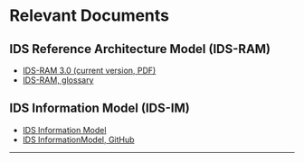 # Relevant Documents

## IDS Reference Architecture Model (IDS-RAM)
- [IDS-RAM 3.0 (current version, PDF)](https://www.internationaldataspaces.org/wp-content/uploads/2019/03/IDS-Reference-Architecture-Model-3.0.pdf)
- [IDS-RAM, glossary](../Glossary/README.md#ids-reference-architecture-model)

## IDS Information Model (IDS-IM)
- [IDS Information Model](https://industrialdataspace.github.io/InformationModel/docs/index.html)
- [IDS InformationModel, GitHub](https://github.com/IndustrialDataSpace)

---
